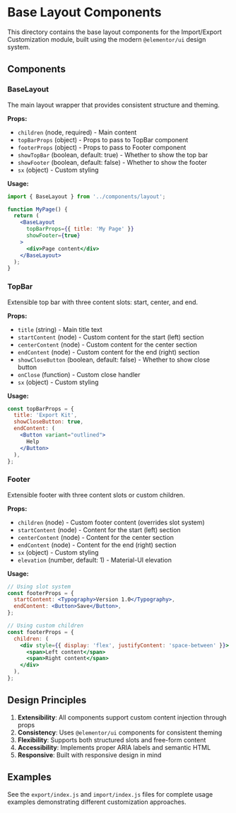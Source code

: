 # Base Layout Components

This directory contains the base layout components for the Import/Export Customization module, built using the modern `@elementor/ui` design system.

## Components

### BaseLayout

The main layout wrapper that provides consistent structure and theming.

**Props:**
- `children` (node, required) - Main content
- `topBarProps` (object) - Props to pass to TopBar component
- `footerProps` (object) - Props to pass to Footer component
- `showTopBar` (boolean, default: true) - Whether to show the top bar
- `showFooter` (boolean, default: false) - Whether to show the footer
- `sx` (object) - Custom styling

**Usage:**
```jsx
import { BaseLayout } from '../components/layout';

function MyPage() {
  return (
    <BaseLayout
      topBarProps={{ title: 'My Page' }}
      showFooter={true}
    >
      <div>Page content</div>
    </BaseLayout>
  );
}
```

### TopBar

Extensible top bar with three content slots: start, center, and end.

**Props:**
- `title` (string) - Main title text
- `startContent` (node) - Custom content for the start (left) section
- `centerContent` (node) - Custom content for the center section
- `endContent` (node) - Custom content for the end (right) section
- `showCloseButton` (boolean, default: false) - Whether to show close button
- `onClose` (function) - Custom close handler
- `sx` (object) - Custom styling

**Usage:**
```jsx
const topBarProps = {
  title: 'Export Kit',
  showCloseButton: true,
  endContent: (
    <Button variant="outlined">
      Help
    </Button>
  ),
};
```

### Footer

Extensible footer with three content slots or custom children.

**Props:**
- `children` (node) - Custom footer content (overrides slot system)
- `startContent` (node) - Content for the start (left) section
- `centerContent` (node) - Content for the center section
- `endContent` (node) - Content for the end (right) section
- `sx` (object) - Custom styling
- `elevation` (number, default: 1) - Material-UI elevation

**Usage:**
```jsx
// Using slot system
const footerProps = {
  startContent: <Typography>Version 1.0</Typography>,
  endContent: <Button>Save</Button>,
};

// Using custom children
const footerProps = {
  children: (
    <div style={{ display: 'flex', justifyContent: 'space-between' }}>
      <span>Left content</span>
      <span>Right content</span>
    </div>
  ),
};
```

## Design Principles

1. **Extensibility**: All components support custom content injection through props
2. **Consistency**: Uses `@elementor/ui` components for consistent theming
3. **Flexibility**: Supports both structured slots and free-form content
4. **Accessibility**: Implements proper ARIA labels and semantic HTML
5. **Responsive**: Built with responsive design in mind

## Examples

See the `export/index.js` and `import/index.js` files for complete usage examples demonstrating different customization approaches. 